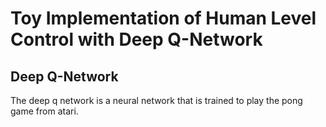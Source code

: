 # Toy Implementation of Human Level Control with Deep Q-Network

## Deep Q-Network

The deep q network is a neural network that is trained to play the pong game from atari.
